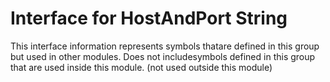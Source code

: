 
# Interface for HostAndPort String
This interface information represents symbols thatare defined in this group but used in other modules.  Does not includesymbols defined in this group that are used inside this module.
(not used outside this module)
